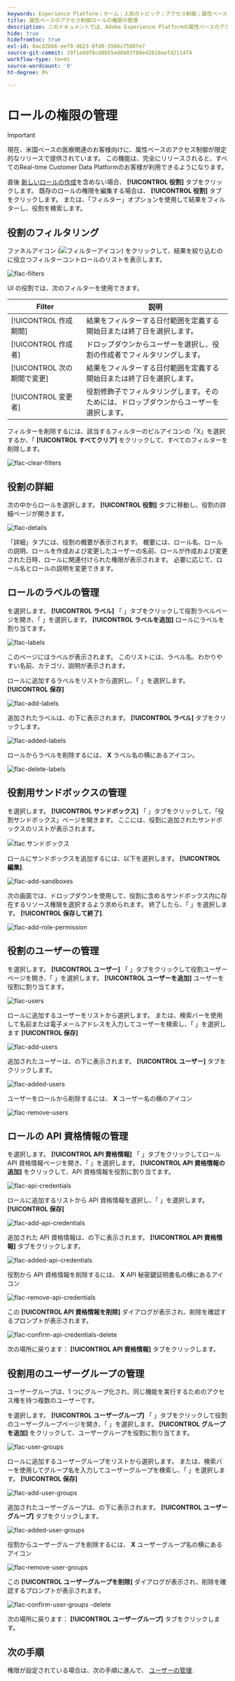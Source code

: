 ```yaml
---
keywords: Experience Platform；ホーム；人気のトピック；アクセス制御；属性ベースのアクセス制御；ABAC
title: 属性ベースのアクセス制御ロールの権限の管理
description: このドキュメントでは、Adobe Experience Platformの属性ベースのアクセス制御に関する情報を提供します
hide: true
hidefromtoc: true
exl-id: 8acd2bb6-eef8-4b23-8fd8-3566c7508fe7
source-git-commit: 19f1e8df8cd8b55ed6b03f80e42810aefd211474
workflow-type: tm+mt
source-wordcount: '0'
ht-degree: 0%

---
```


# ロールの権限の管理

>[!IMPORTANT]
>
>現在、米国ベースの医療関連のお客様向けに、属性ベースのアクセス制御が限定的なリリースで提供されています。 この機能は、完全にリリースされると、すべてのReal-time Customer Data Platformのお客様が利用できるようになります。

直後 [新しいロールの作成](#create-a-new-role)を含めない場合、 **[!UICONTROL 役割]** タブをクリックします。 既存のロールの権限を編集する場合は、 **[!UICONTROL 役割]** タブをクリックします。 または、「フィルター」オプションを使用して結果をフィルターし、役割を検索します。

## 役割のフィルタリング

ファネルアイコン (![フィルターアイコン](../../images/icon.png)) をクリックして、結果を絞り込むのに役立つフィルターコントロールのリストを表示します。

![flac-filters](../../images/flac-ui/flac-filters.png)

UI の役割では、次のフィルターを使用できます。

| Filter | 説明 |
| --- | --- |
| [!UICONTROL 作成期間] | 結果をフィルターする日付範囲を定義する開始日または終了日を選択します。 |
| [!UICONTROL 作成者] | ドロップダウンからユーザーを選択し、役割の作成者でフィルタリングします。 |
| [!UICONTROL 次の期間で変更] | 結果をフィルターする日付範囲を定義する開始日または終了日を選択します。 |
| [!UICONTROL 変更者] | 役割修飾子でフィルタリングします。そのためには、ドロップダウンからユーザーを選択します。 |

フィルターを削除するには、該当するフィルターのピルアイコンの「X」を選択するか、「 **[!UICONTROL すべてクリア]** をクリックして、すべてのフィルターを削除します。

![flac-clear-filters](../../images/flac-ui/flac-clear-filters.png)

## 役割の詳細

次の中からロールを選択します。 **[!UICONTROL 役割]** タブに移動し、役割の詳細ページが開きます。

![flac-details](../../images/flac-ui/flac-details.png)

「詳細」タブには、役割の概要が表示されます。 概要には、ロール名、ロールの説明、ロールを作成および変更したユーザーの名前、ロールが作成および変更された日時、ロールに関連付けられた権限が表示されます。 必要に応じて、ロール名とロールの説明を変更できます。

## ロールのラベルの管理

を選択します。 **[!UICONTROL ラベル]** 「 」タブをクリックして役割ラベルページを開き、「 」を選択します。 **[!UICONTROL ラベルを追加]** ロールにラベルを割り当てます。

![flac-labels](../../images/flac-ui/flac-labels.png)

このページにはラベルが表示されます。 このリストには、ラベル名、わかりやすい名前、カテゴリ、説明が表示されます。

ロールに追加するラベルをリストから選択し、「 」を選択します。 **[!UICONTROL 保存]**

![flac-add-labels](../../images/flac-ui/flac-add-labels.png)

追加されたラベルは、の下に表示されます。 **[!UICONTROL ラベル]** タブをクリックします。

![flac-added-labels](../../images/flac-ui/flac-added-labels.png)

ロールからラベルを削除するには、 **X** ラベル名の横にあるアイコン。

![flac-delete-labels](../../images/flac-ui/flac-delete-labels.png)

## 役割用サンドボックスの管理

を選択します。 **[!UICONTROL サンドボックス]** 「 」タブをクリックして、「役割サンドボックス」ページを開きます。 ここには、役割に追加されたサンドボックスのリストが表示されます。

![flac サンドボックス](../../images/flac-ui/flac-sandboxes.png)

ロールにサンドボックスを追加するには、以下を選択します。 **[!UICONTROL 編集]**.

![flac-add-sandboxes](../../images/flac-ui/flac-add-sandboxes.png)

次の画面では、ドロップダウンを使用して、役割に含めるサンドボックス内に存在するリソース権限を選択するよう求められます。 終了したら、「 」を選択します。 **[!UICONTROL 保存して終了]**.

![flac-add-role-permission](../../images/flac-ui/flac-add-role-permission.png)

## 役割のユーザーの管理

を選択します。 **[!UICONTROL ユーザー]** 「 」タブをクリックして役割ユーザーページを開き、「 」を選択します。 **[!UICONTROL ユーザーを追加]** ユーザーを役割に割り当てます。

![flac-users](../../images/flac-ui/flac-users.png)

ロールに追加するユーザーをリストから選択します。 または、検索バーを使用して名前または電子メールアドレスを入力してユーザーを検索し、「 」を選択します **[!UICONTROL 保存]**

![flac-add-users](../../images/flac-ui/flac-add-users.png)

追加されたユーザーは、の下に表示されます。 **[!UICONTROL ユーザー]** タブをクリックします。

![flac-added-users](../../images/flac-ui/flac-added-users.png)

ユーザーをロールから削除するには、 **X** ユーザー名の横のアイコン

![flac-remove-users](../../images/flac-ui/flac-remove-users.png)

## ロールの API 資格情報の管理

を選択します。 **[!UICONTROL API 資格情報]** 「 」タブをクリックしてロール API 資格情報ページを開き、「 」を選択します。 **[!UICONTROL API 資格情報の追加]** をクリックして、API 資格情報を役割に割り当てます。

![flac-api-credentials](../../images/flac-ui/flac-api-credentials.png)

ロールに追加するリストから API 資格情報を選択し、「 」を選択します。 **[!UICONTROL 保存]**

![flac-add-api-credentials](../../images/flac-ui/flac-add-api-credentials.png)

追加された API 資格情報は、の下に表示されます。 **[!UICONTROL API 資格情報]** タブをクリックします。

![flac-added-api-credentials](../../images/flac-ui/flac-added-api-credentials.png)

役割から API 資格情報を削除するには、 **X** API 秘密鍵証明書名の横にあるアイコン

![flac-remove-api-credentials](../../images/flac-ui/flac-remove-api-credentials.png)

この **[!UICONTROL API 資格情報を削除]** ダイアログが表示され、削除を確認するプロンプトが表示されます。

![flac-confirm-api-credentials-delete](../../images/flac-ui/flac-confirm-api-credentials-delete.png)

次の場所に戻ります： **[!UICONTROL API 資格情報]** タブをクリックします。

## 役割用のユーザーグループの管理

ユーザーグループは、1 つにグループ化され、同じ機能を実行するためのアクセス権を持つ複数のユーザーです。

を選択します。 **[!UICONTROL ユーザーグループ]** 「 」タブをクリックして役割のユーザーグループページを開き、「 」を選択します。 **[!UICONTROL グループを追加]** をクリックして、ユーザーグループを役割に割り当てます。

![flac-user-groups](../../images/flac-ui/flac-user-groups.png)

ロールに追加するユーザーグループをリストから選択します。 または、検索バーを使用してグループ名を入力してユーザーグループを検索し、「 」を選択します。 **[!UICONTROL 保存]**

![flac-add-user-groups](../../images/flac-ui/flac-add-user-groups.png)

追加されたユーザーグループは、の下に表示されます。 **[!UICONTROL ユーザーグループ]** タブをクリックします。

![flac-added-user-groups](../../images/flac-ui/flac-added-user-groups.png)

役割からユーザーグループを削除するには、 **X** ユーザーグループ名の横にあるアイコン

![flac-remove-user-groups](../../images/flac-ui/flac-remove-user-groups.png)

この **[!UICONTROL ユーザーグループを削除]** ダイアログが表示され、削除を確認するプロンプトが表示されます。

![flac-confirm-user-groups -delete](../../images/flac-ui/flac-confirm-user-groups-delete.png)

次の場所に戻ります： **[!UICONTROL ユーザーグループ]** タブをクリックします。

## 次の手順

権限が設定されている場合は、次の手順に進んで、 [ユーザーの管理](users.md).
